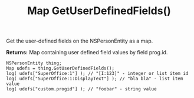 ﻿---
uid: crmscript_ref_NSPersonEntity_GetUserDefinedFields
title: Map GetUserDefinedFields()
intellisense: NSPersonEntity.GetUserDefinedFields
keywords: NSPersonEntity, GetUserDefinedFields
so.topic: reference
---

Get the user-defined fields on the NSPersonEntity as a map.

**Returns:** Map containing user defined field values by field prog.id.

```crmscript
NSPersonEntity thing;
Map udefs = thing.GetUserDefinedFields();
log( udefs["SuperOffice:1"] ); // "[I:123]" - integer or list item id
log( udefs["SuperOffice:1:DisplayText"] ); // "bla bla" - list item value
log( udefs["custom.progid"] ); // "foobar" - string value
```


